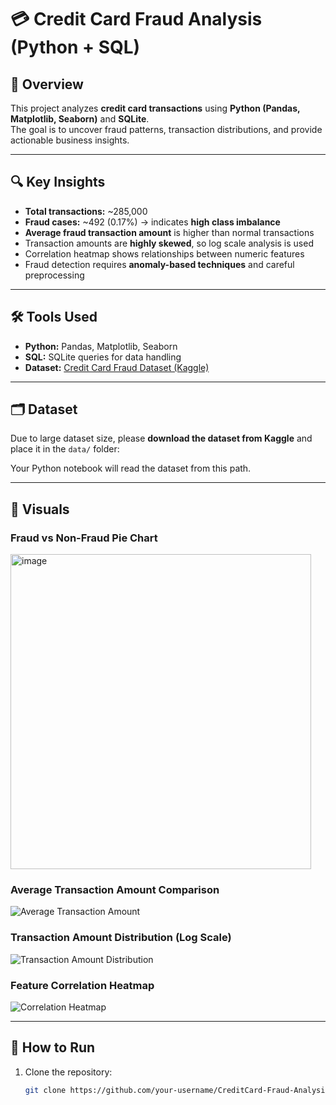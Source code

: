 # 💳 Credit Card Fraud Analysis (Python + SQL)

## 📌 Overview
This project analyzes **credit card transactions** using **Python (Pandas, Matplotlib, Seaborn)** and **SQLite**.  
The goal is to uncover fraud patterns, transaction distributions, and provide actionable business insights.

---

## 🔍 Key Insights
- **Total transactions:** ~285,000  
- **Fraud cases:** ~492 (0.17%) → indicates **high class imbalance**  
- **Average fraud transaction amount** is higher than normal transactions  
- Transaction amounts are **highly skewed**, so log scale analysis is used  
- Correlation heatmap shows relationships between numeric features  
- Fraud detection requires **anomaly-based techniques** and careful preprocessing

---

## 🛠 Tools Used
- **Python:** Pandas, Matplotlib, Seaborn  
- **SQL:** SQLite queries for data handling  
- **Dataset:** [Credit Card Fraud Dataset (Kaggle)](https://www.kaggle.com/datasets/mlg-ulb/creditcardfraud)

---

## 🗂 Dataset
Due to large dataset size, please **download the dataset from Kaggle** and place it in the `data/` folder:


Your Python notebook will read the dataset from this path.

---

## 📸 Visuals

### Fraud vs Non-Fraud Pie Chart
<img width="481" height="504" alt="image" src="https://github.com/user-attachments/assets/98e27a60-680a-4ee1-b5b2-4da834da04f6" />

### Average Transaction Amount Comparison
![Average Transaction Amount](images/avg_amount_comparison.png)

### Transaction Amount Distribution (Log Scale)
![Transaction Amount Distribution](images/transaction_amount_distribution.png)

### Feature Correlation Heatmap
![Correlation Heatmap](images/correlation_heatmap.png)

---

## 📝 How to Run
1. Clone the repository:  
   ```bash
   git clone https://github.com/your-username/CreditCard-Fraud-Analysis.git
